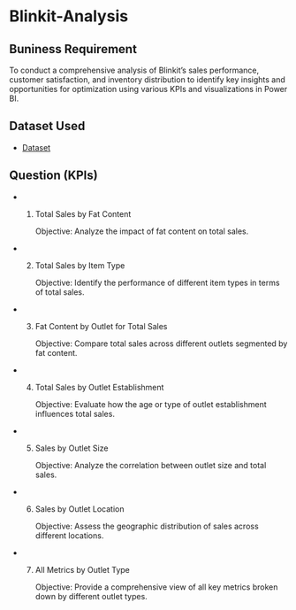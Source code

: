 # Blinkit-Analysis

## Buniness Requirement
To conduct a comprehensive analysis of Blinkit’s sales performance, customer satisfaction, and inventory distribution to identify key insights and opportunities for optimization using various KPIs and visualizations in Power BI.

## Dataset Used
- <a href = "https://drive.google.com/drive/folders/1mKh61zKVBnPJN0A5lc77osGNkmNa-loI">Dataset</a>

## Question (KPIs)
- 1. Total Sales by Fat Content
     
        Objective: Analyze the impact of fat content on total sales.

- 2. Total Sales by Item Type
     
        Objective: Identify the performance of different item types in terms of total sales.

- 3. Fat Content by Outlet for Total Sales
     
        Objective: Compare total sales across different outlets segmented by fat content.

- 4. Total Sales by Outlet Establishment
     
        Objective: Evaluate how the age or type of outlet establishment influences total sales.

- 5. Sales by Outlet Size
  
        Objective: Analyze the correlation between outlet size and total sales.

- 6. Sales by Outlet Location
     
        Objective: Assess the geographic distribution of sales across different locations.

- 7. All Metrics by Outlet Type
     
        Objective: Provide a comprehensive view of all key metrics broken down by different outlet types.
